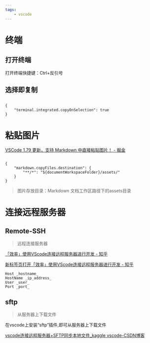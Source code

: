 ```yaml
---
tags:
    - vscode
---
```



# 终端

## 打开终端

打开终端快捷键：Ctrl+反引号

## 选择即复制

```vscode

{
    "terminal.integrated.copyOnSelection": true
}

```

# 粘贴图片

[VSCode 1.79 更新，支持 Markdown 中直接粘贴图片！ - 掘金](https://juejin.cn/post/7244809769794289721)

```vscode

{
    "markdown.copyFiles.destination": {
        "**/*": "${documentWorkspaceFolder}/assets/"
    }
}

```
> 图片存放目录：Markdown 文档工作区路径下的assets目录

# 连接远程服务器

## Remote-SSH

> 远程连接服务器

[「效率」使用VScode连接远程服务器进行开发 - 知乎](https://zhuanlan.zhihu.com/p/141205262)  

<a href="https://zhuanlan.zhihu.com/p/141205262" target="_blank">新标签页打开「效率」使用VScode连接远程服务器进行开发 - 知乎</a>  


```
Host _hostname_
HostName _ip_address_
User _user_
Port _port_
```



## sftp

> 从服务器上下载文件

在vscode上安装“sftp”插件,即可从服务器上下载文件

[vscode连接远程服务器+SFTP同步本地文件_kaggle vscode-CSDN博客](https://blog.csdn.net/Dianaia/article/details/115642400)  





